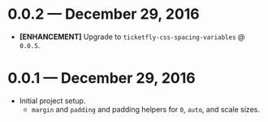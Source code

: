 # 0.0.2 &mdash; December 29, 2016

- **[ENHANCEMENT]** Upgrade to `ticketfly-css-spacing-variables` @ `0.0.5`.


# 0.0.1 &mdash; December 29, 2016

- Initial project setup.
  + `margin` and `padding` and padding helpers for `0`, `auto`, and scale sizes.
